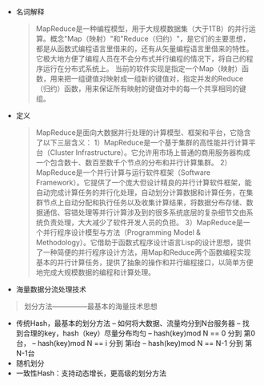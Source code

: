 * 名词解释
    >MapReduce是一种编程模型，用于大规模数据集（大于1TB）的并行运算。概念"Map（映射）"和"Reduce（归约）"，是它们的主要思想，都是从函数式编程语言里借来的，还有从矢量编程语言里借来的特性。它极大地方便了编程人员在不会分布式并行编程的情况下，将自己的程序运行在分布式系统上。 当前的软件实现是指定一个Map（映射）函数，用来把一组键值对映射成一组新的键值对，指定并发的Reduce（归约）函数，用来保证所有映射的键值对中的每一个共享相同的键组。

* 定义
    >MapReduce是面向大数据并行处理的计算模型、框架和平台，它隐含了以下三层含义：
1）MapReduce是一个基于集群的高性能并行计算平台（Cluster Infrastructure）。它允许用市场上普通的商用服务器构成一个包含数十、数百至数千个节点的分布和并行计算集群。
2）MapReduce是一个并行计算与运行软件框架（Software Framework）。它提供了一个庞大但设计精良的并行计算软件框架，能自动完成计算任务的并行化处理，自动划分计算数据和计算任务，在集群节点上自动分配和执行任务以及收集计算结果，将数据分布存储、数据通信、容错处理等并行计算涉及到的很多系统底层的复杂细节交由系统负责处理，大大减少了软件开发人员的负担。
3）MapReduce是一个并行程序设计模型与方法（Programming Model & Methodology）。它借助于函数式程序设计语言Lisp的设计思想，提供了一种简便的并行程序设计方法，用Map和Reduce两个函数编程实现基本的并行计算任务，提供了抽象的操作和并行编程接口，以简单方便地完成大规模数据的编程和计算处理。

* 海量数据分流处理技术
> 划分方法—————最基本的海量技术思想

*    传统Hash，最基本的划分方法 
     – 如何将大数据、流量均分到N台服务器 
     – 找到合理的key，hash（key）尽量分布均匀 
     – hash(key)mod N == 0 分到 第0台， 
     – hash(key)mod N == i 分到 第i台 
     – hash(key)mod N == N-1 分到 第N-1台 
*    随机划分 
*    一致性Hash：支持动态增长，更高级的划分方法
